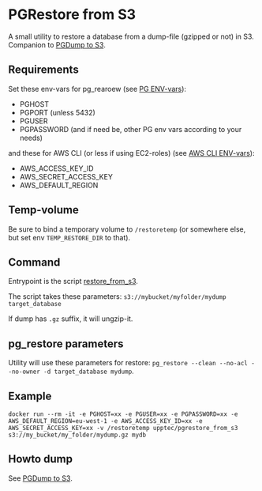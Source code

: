 # PGRestore from S3
A small utility to restore a database from a dump-file (gzipped or not) in S3. Companion to [PGDump to S3](https://github.com/Upptec/pgdump_to_s3).

## Requirements

Set these env-vars for pg_rearoew (see [PG ENV-vars](http://www.postgresql.org/docs/current/static/libpq-envars.html)):
  * PGHOST
  * PGPORT (unless 5432)
  * PGUSER
  * PGPASSWORD
(and if need be, other PG env vars according to your needs)

and these for AWS CLI (or less if using EC2-roles) (see [AWS CLI ENV-vars](http://docs.aws.amazon.com/cli/latest/userguide/cli-chap-getting-started.html#cli-environment)):
  * AWS_ACCESS_KEY_ID
  * AWS_SECRET_ACCESS_KEY
  * AWS_DEFAULT_REGION

## Temp-volume

Be sure to bind a temporary volume to `/restoretemp` (or somewhere else, but set env `TEMP_RESTORE_DIR` to that).

## Command
Entrypoint is the script [restore_from_s3](restore_from_s3).

The script takes these parameters:
    `s3://mybucket/myfolder/mydump target_database`

If dump has `.gz` suffix, it will ungzip-it.

## pg_restore parameters

Utility will use these parameters for restore:
`pg_restore --clean --no-acl --no-owner -d target_database mydump`.

## Example

`docker run --rm -it -e PGHOST=xx -e PGUSER=xx -e PGPASSWORD=xx -e AWS_DEFAULT_REGION=eu-west-1 -e AWS_ACCESS_KEY_ID=xx -e AWS_SECRET_ACCESS_KEY=xx -v /restoretemp upptec/pgrestore_from_s3 s3://my_bucket/my_folder/mydump.gz mydb`

## Howto dump

See [PGDump to S3](https://github.com/Upptec/pgdump_to_s3).
